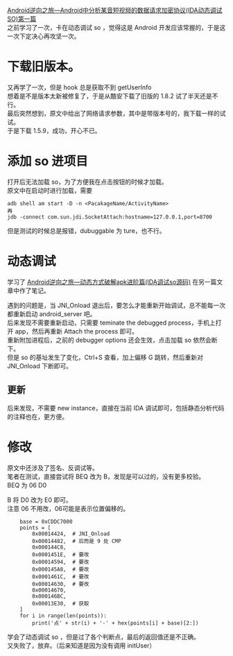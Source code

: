 [Android逆向之旅—Android中分析某音短视频的数据请求加密协议(IDA动态调试SO)第一篇](http://www.520monkey.com/archives/1066)  
之前学习了一次，卡在动态调试 so ，觉得这是 Android 开发应该常握的，于是这一次下定决心再攻坚一次。

# 下载旧版本。
又再学了一次，但是 hook 总是获取不到 getUserInfo  
想着是不是版本太新被修复了，于是从酷安下载了旧版的 1.8.2 试了半天还是不行。  
最后突然想到，原文中给出了网络请求参数，其中是带版本号的，我下载一样的试试。  
于是下载 1.5.9，成功，开心不已。

# 添加 so 进项目
打开后无法加载 so，为了方便我在点击按钮的时候才加载。  
原文中在启动时进行加载，需要

    adb shell am start -D -n <PacakageName/ActivityName>
    再
    jdb -connect com.sun.jdi.SocketAttach:hostname=127.0.0.1,port=8700
    
但是测试的时候总是报错，dubuggable 为 ture，也不行。

# 动态调试
学习了 [Android逆向之旅—动态方式破解apk进阶篇(IDA调试so源码)](http://www.520monkey.com/archives/622) 
在另一篇文章中作了笔记。  

遇到的问题是，当 JNI_Onload 退出后，要怎么才能重新开始调试，总不能每一次都重新启动 android_server 吧。  
后来发现不需要重新启动，只需要 teminate the debugged process，手机上打开 app，然后再重新 Attach the process 即可。  
重新附加进程后，之前的 debugger options 还会生效，点击加载 so 依然会断下。  
但是 so 的基址发生了变化，Ctrl+S 查看，加上偏移 G 跳转，然后重新对 JNI_Onload 下断即可。

## 更新
后来发现，不需要 new instance，直接在当前 IDA 调试即可，包括静态分析代码的注释也在，更方便。
# 修改
原文中还涉及了签名、反调试等。  
笔者在测试，直接尝试将 BEQ 改为 B，发现是可以过的，没有更多校验。  
BEQ 为 06 D0

B 将 D0 改为 E0 即可。  
注意 06 不用改，06可能是表示位置偏移的。

    
        base = 0xCDDC7000
        points = [
            0x00014424,  # JNI_Onload
            0x00014482,  # 后而是 9 处 CMP
            0x000144C8,
            0x0001451E,  # 要改
            0x00014594,  # 要改
            0x000145A8,  # 要改
            0x0001461C,  # 要改
            0x00014630,  # 要改
            0x00014670,
            0x000146BC,
            0x00013E30,  # 获取
        ]
        for i in range(len(points)):
            print('点' + str(i) + '-' + hex(points[i] + base)[2:])

学会了动态调试 so ，但是过了各个判断点，最后的返回值还是不正确。  
又失败了，放弃。（后来知道是因为没有调用 initUser）